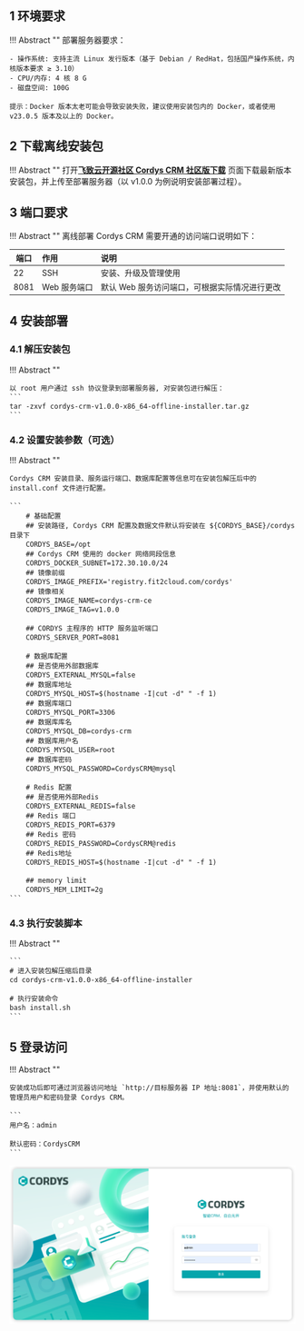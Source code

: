 ## 1 环境要求

!!! Abstract ""
    部署服务器要求：

    - 操作系统: 支持主流 Linux 发行版本（基于 Debian / RedHat，包括国产操作系统，内核版本要求 ≥ 3.10）
    - CPU/内存: 4 核 8 G
    - 磁盘空间: 100G

    提示：Docker 版本太老可能会导致安装失败，建议使用安装包内的 Docker，或者使用 v23.0.5 版本及以上的 Docker。

## 2 下载离线安装包

!!! Abstract ""
    打开[**飞致云开源社区 Cordys CRM 社区版下载**](https://community.fit2cloud.com/#/products/cordys-crm/downloads) 页面下载最新版本安装包，并上传至部署服务器（以 v1.0.0 为例说明安装部署过程）。


## 3 端口要求

!!! Abstract ""
    离线部署 Cordys CRM 需要开通的访问端口说明如下：

| 端口   | 作用       | 说明                        |
|------|:---------|:--------------------------|
| 22   | SSH      | 安装、升级及管理使用                |
| 8081 | Web 服务端口 | 默认 Web 服务访问端口，可根据实际情况进行更改 |



## 4  安装部署

### 4.1 解压安装包

!!! Abstract ""

    以 root 用户通过 ssh 协议登录到部署服务器, 对安装包进行解压：
    ```
    tar -zxvf cordys-crm-v1.0.0-x86_64-offline-installer.tar.gz
    ```

### 4.2 设置安装参数（可选）

!!! Abstract ""

    Cordys CRM 安装目录、服务运行端口、数据库配置等信息可在安装包解压后中的 install.conf 文件进行配置。

    ```
        # 基础配置
        ## 安装路径, Cordys CRM 配置及数据文件默认将安装在 ${CORDYS_BASE}/cordys 目录下
        CORDYS_BASE=/opt
        ## Cordys CRM 使用的 docker 网络网段信息
        CORDYS_DOCKER_SUBNET=172.30.10.0/24
        ## 镜像前缀
        CORDYS_IMAGE_PREFIX='registry.fit2cloud.com/cordys'
        ## 镜像相关
        CORDYS_IMAGE_NAME=cordys-crm-ce
        CORDYS_IMAGE_TAG=v1.0.0
        
        ## CORDYS 主程序的 HTTP 服务监听端口
        CORDYS_SERVER_PORT=8081
        
        # 数据库配置
        ## 是否使用外部数据库
        CORDYS_EXTERNAL_MYSQL=false
        ## 数据库地址
        CORDYS_MYSQL_HOST=$(hostname -I|cut -d" " -f 1)
        ## 数据库端口
        CORDYS_MYSQL_PORT=3306
        ## 数据库库名
        CORDYS_MYSQL_DB=cordys-crm
        ## 数据库用户名
        CORDYS_MYSQL_USER=root
        ## 数据库密码
        CORDYS_MYSQL_PASSWORD=CordysCRM@mysql
        
        # Redis 配置
        ## 是否使用外部Redis
        CORDYS_EXTERNAL_REDIS=false
        ## Redis 端口
        CORDYS_REDIS_PORT=6379
        ## Redis 密码
        CORDYS_REDIS_PASSWORD=CordysCRM@redis
        ## Redis地址
        CORDYS_REDIS_HOST=$(hostname -I|cut -d" " -f 1)
        
        ## memory limit
        CORDYS_MEM_LIMIT=2g
    ```



### 4.3 执行安装脚本

!!! Abstract ""

    ```
    # 进入安装包解压缩后目录  
    cd cordys-crm-v1.0.0-x86_64-offline-installer

    # 执行安装命令
    bash install.sh
    ```

## 5 登录访问

!!! Abstract ""

    安装成功后即可通过浏览器访问地址 `http://目标服务器 IP 地址:8081`，并使用默认的管理员用户和密码登录 Cordys CRM。

    ```
    用户名：admin

    默认密码：CordysCRM
    ```
![访问Cordys CRM](../img/installation/login.png)
